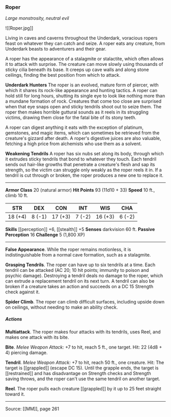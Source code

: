 ### Roper
_Large monstrosity, neutral evil_

![[Roper.jpg]]

Living in caves and caverns throughout the Underdark, voracious ropers feast on whatever they can catch and seize. A roper eats any creature, from Underdark beasts to adventurers and their gear.

A roper has the appearance of a stalagmite or stalactite, which often allows it to attack with surprise. The creature can move slowly using thousands of sticky cilia beneath its base. It creeps up cave walls and along stone ceilings, finding the best position from which to attack.

**Underdark Hunters** The roper is an evolved, mature form of piercer, with which it shares its rock-like appearance and hunting tactics. A roper can hold still for long hours, shutting its single eye to look like nothing more than a mundane formation of rock. Creatures that come too close are surprised when that eye snaps open and sticky tendrils shoot out to seize them. The roper then makes horrible guttural sounds as it reels in its struggling victims, drawing them close for the fatal bite of its stony teeth.

A roper can digest anything it eats with the exception of platinum, gemstones, and magic items, which can sometimes be retrieved from the creature's gizzard after death. A roper's digestive juices are also valuable, fetching a high price from alchemists who use them as a solvent.


**Weakening Tendrils** A roper has six nubs set along its body, through which it extrudes sticky tendrils that bond to whatever they touch. Each tendril sends out hair-like growths that penetrate a creature's flesh and sap its strength, so the victim can struggle only weakly as the roper reels it in. If a tendril is cut through or broken, the roper produces a new one to replace it.






---

**Armor Class** 20 (natural armor)
**Hit Points** 93 (11d10 + 33)
**Speed** 10 ft., climb 10 ft.

| STR     | DEX     | CON     | INT     | WIS     | CHA     |
|---------|---------|---------|---------|---------|---------|
| 18 (+4) | 8 (-1) | 17 (+3) | 7 (-2) | 16 (+3) | 6 (-2) |

**Skills** [[perception]] +6, [[stealth]] +5
**Senses** darkvision 60 ft.
**Passive Perception** 16
**Challenge** 5 (1,800 XP)

---

**False Appearance**. While the roper remains motionless, it is indistinguishable from a normal cave formation, such as a stalagmite.

**Grasping Tendrils**. The roper can have up to six tendrils at a time. Each tendril can be attacked (AC 20; 10 hit points; immunity to poison and psychic damage). Destroying a tendril deals no damage to the roper, which can extrude a replacement tendril on its next turn. A tendril can also be broken if a creature takes an action and succeeds on a DC 15 Strength check against it.

**Spider Climb**. The roper can climb difficult surfaces, including upside down on ceilings, without needing to make an ability check.

##### Actions
**Multiattack**. The roper makes four attacks with its tendrils, uses Reel, and makes one attack with its bite.

**Bite**. _Melee Weapon Attack:_ +7 to hit, reach 5 ft., one target. Hit: 22 (4d8 + 4) piercing damage.

**Tendril**. _Melee Weapon Attack:_ +7 to hit, reach 50 ft., one creature. Hit: The target is [[grappled]] (escape DC 15). Until the grapple ends, the target is [[restrained]] and has disadvantage on Strength checks and Strength saving throws, and the roper can't use the same tendril on another target.

**Reel**. The roper pulls each creature [[grappled]] by it up to 25 feet straight toward it.


---

Source: [[MM]], page 261